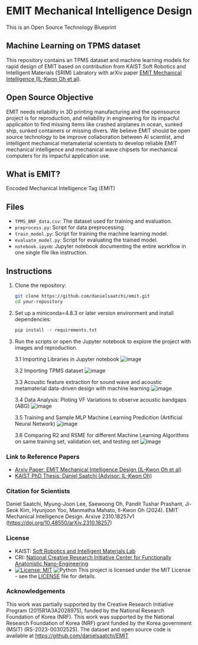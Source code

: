 # EMIT Mechanical Intelligence Design 
This is an Open Source Technology Blueprint

## Machine Learning on TPMS dataset

This repository contains an TPMS dataset and machine learning models for rapid design of EMIT based on contribution from KAIST Soft Robotics and Intelligent Materials (SRIM) Labratory with arXiv paper [EMIT Mechanical Intelligence (IL-Kwon Oh et al)](https://arxiv.org/abs/1506.02640).


## Open Source Objective
EMIT needs reliability in 3D printing manufacturing and the opensource project is for reproduction, and reliability in engineering for its impacful applicaiton to find missing items like crashed airplanes in ocean, sunked ship, sunked containers or missing divers. We believe EMIT should be open source technology to be improve collaboration between AI scientist, amd intelligent mechanical metamaterial scientists to develop reliable EMIT mechanical intelligence and mechanical wave chipsets for mechanical computers for its impacful application use.

## What is EMIT?
Encoded Mechanical Intelligence Tag (EMIT)


## Files
- `TPMS_BNF_data.csv`: The dataset used for training and evaluation.
- `preprocess.py`: Script for data preprocessing.
- `train_model.py`: Script for training the machine learning model.
- `evaluate_model.py`: Script for evaluating the trained model.
- `notebook.ipynb`: Jupyter notebook documenting the entire workflow in one single file like instruction. 

## Instructions
1. Clone the repository:
    ```bash
    git clone https://github.com/danielsaatchi/emit.git
    cd your-repository
    ```
2. Set up a miniconda=4.8.3 or later version environment and install dependencies:
    ```bash
    pip install -r requirements.txt
    ```
3. Run the scripts or open the Jupyter notebook to explore the project with images and reproduction.

 
   3.1 Importing Libraries in Jupyter notebook 
   ![image](https://github.com/danielsaatchi/EMIT/assets/47679486/86257a6f-32c9-4bf1-9873-1388557e9517)

    3.2 Importing TPMS dataset
   ![image](https://github.com/danielsaatchi/EMIT/assets/47679486/c75b88a8-a919-44c0-bbaa-ab10bb2b4a63)

    3.3 Acoustic feature extraction for sound wave and acoustic metamaterial data-driven design with machine learning
   ![image](https://github.com/danielsaatchi/EMIT/assets/47679486/5b202775-70e2-4c6b-9c91-810e13feff8b)
   
    3.4 Data Analysis: Ploting VF Variations to observe acoustic bandgaps (ABG)
    ![image](https://github.com/danielsaatchi/EMIT/assets/47679486/d66c8a7d-a9a6-46e6-b932-14325d7c92f3)
   
    3.5 Training and Sample MLP Machine Learning Predicition (Artificial Neural Network)
    ![image](https://github.com/danielsaatchi/EMIT/assets/47679486/18177b4f-2248-4802-a27d-c558d756c6ab)

    3.6 Comparing R2 and RSME for different Machine Learning Algorithms on same training set, validation set, and testing set 
    ![image](https://github.com/danielsaatchi/EMIT/assets/47679486/f3e7c68b-1efa-4179-a2a7-df464df54eaa)



### Link to Reference Papers
- [Arxiv Paper: EMIT Mechanical Intelligence Design (IL-Kwon Oh et al)](https://arxiv.org/abs/1506.02640)
- [KAIST PhD Thesis: Daniel Saatchi (Advisor: IL-Kwon Oh)](https://drive.google.com/file/d/1n1wZJd2kUU5FUxRGdAKw6yvlHCGDI1bT/view?usp=drive_link)

### Citation for Scientists
 Daniel Saatchi, Myung-Joon Lee, Saewoong Oh, Pandit Tushar Prashant, Ji-Seok Kim, Hyunjoon Yoo, Manmatha Mahato, Il-Kwon Oh (2024). EMIT Mechanical Intelligence Design. Arxive 2310.18257v1 (https://doi.org/10.48550/arXiv.2310.18257)

### License
- KAIST: [Soft Robotics and Intelligent Materials Lab](https://srim.kaist.ac.kr/)
- CRI: [National Creative Research Initiative Center for Functionally Anatonistic Nano-Engineering](https://srim.kaist.ac.kr/)
- [![License: MIT](https://img.shields.io/badge/License-MIT-yellow.svg)](https://opensource.org/licenses/MIT) ![Python](https://img.shields.io/badge/language-Python-blue.svg)
This project is licensed under the MIT License - see the [LICENSE](LICENSE) file for details.


###  Acknowledgements
This work was partially supported by the Creative Research Initiative Program (2015R1A3A2028975), funded by the National Research Foundation of Korea (NRF). This work was supported by the National Research Foundation of Korea (NRF) grant funded by the Korea government (MSIT) (RS-2023-00302525).  The dataset and open source code is available at https://github.com/danielsaatchi/EMIT

